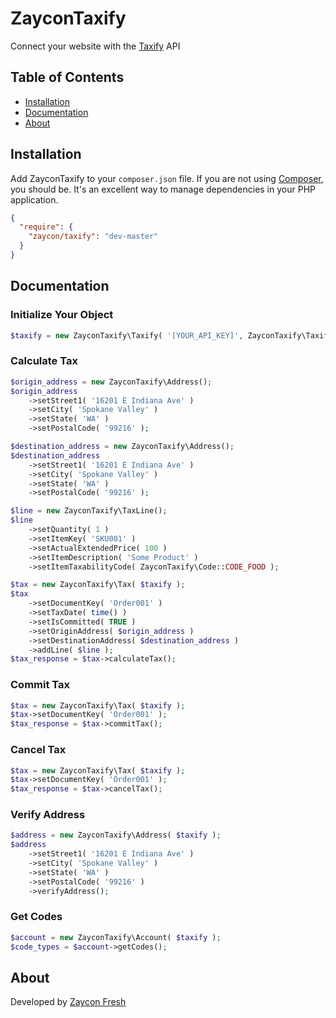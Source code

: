 # ZayconTaxify
Connect your website with the [Taxify](https://www.taxify.co) API

## Table of Contents
* [Installation](#install)
* [Documentation](#documentation)
* [About](#about)

## <a name="install"></a>Installation

Add ZayconTaxify to your `composer.json` file. If you are not using [Composer](http://getcomposer.org), you should be. It's an excellent way to manage dependencies in your PHP application.

```json
{
  "require": {
    "zaycon/taxify": "dev-master"
  }
}
```

## <a name="documentation"></a>Documentation

### Initialize Your Object

```php
$taxify = new ZayconTaxify\Taxify( '[YOUR_API_KEY]', ZayconTaxify\Taxify::ENV_DEV, TRUE );
```

### Calculate Tax
```php
$origin_address = new ZayconTaxify\Address();
$origin_address
    ->setStreet1( '16201 E Indiana Ave' )
    ->setCity( 'Spokane Valley' )
    ->setState( 'WA' )
    ->setPostalCode( '99216' );

$destination_address = new ZayconTaxify\Address();
$destination_address
    ->setStreet1( '16201 E Indiana Ave' )
    ->setCity( 'Spokane Valley' )
    ->setState( 'WA' )
    ->setPostalCode( '99216' );

$line = new ZayconTaxify\TaxLine();
$line
    ->setQuantity( 1 )
    ->setItemKey( 'SKU001' )
    ->setActualExtendedPrice( 100 )
    ->setItemDescription( 'Some Product' )
    ->setItemTaxabilityCode( ZayconTaxify\Code::CODE_FOOD );

$tax = new ZayconTaxify\Tax( $taxify );
$tax
    ->setDocumentKey( 'Order001' )
    ->setTaxDate( time() )
    ->setIsCommitted( TRUE )
    ->setOriginAddress( $origin_address )
    ->setDestinationAddress( $destination_address )
    ->addLine( $line );
$tax_response = $tax->calculateTax();
```

### Commit Tax
```php
$tax = new ZayconTaxify\Tax( $taxify );
$tax->setDocumentKey( 'Order001' );
$tax_response = $tax->commitTax();
```

### Cancel Tax
```php
$tax = new ZayconTaxify\Tax( $taxify );
$tax->setDocumentKey( 'Order001' );
$tax_response = $tax->cancelTax();
```

### Verify Address
```php
$address = new ZayconTaxify\Address( $taxify );
$address
	->setStreet1( '16201 E Indiana Ave' )
	->setCity( 'Spokane Valley' )
	->setState( 'WA' )
	->setPostalCode( '99216' )
	->verifyAddress();
```

### Get Codes
```php
$account = new ZayconTaxify\Account( $taxify );
$code_types = $account->getCodes();
```

## <a name="about"></a>About
Developed by [Zaycon Fresh](https://www.zayconfresh.com)